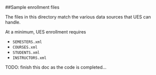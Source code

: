 ##Sample enrollment files

The files in this directory match the various data sources that UES can handle.

At a minimum, UES enrollment requires 

* `SEMESTERS.xml`
* `COURSES.xml`
* `STUDENTS.xml`
* `INSTRUCTORS.xml`

TODO: finish this doc as the code is completed...